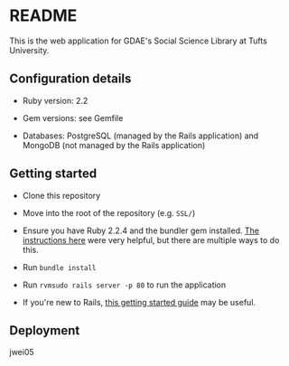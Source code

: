 README
=======

This is the web application for GDAE's Social Science Library at Tufts University.

Configuration details
--------

* Ruby version: 2.2

* Gem versions: see Gemfile

* Databases: PostgreSQL (managed by the Rails application) and MongoDB (not managed by the Rails application)

Getting started
-------

* Clone this repository

* Move into the root of the repository (e.g. `SSL/`)

* Ensure you have Ruby 2.2.4 and the bundler gem installed. [The instructions here](http://cbednarski.com/articles/installing-ruby) were very helpful, but there are multiple ways to do this.

* Run `bundle install`

* Run `rvmsudo rails server -p 80` to run the application 

* If you're new to Rails, [this getting started guide](http://guides.rubyonrails.org/getting_started.html) may be useful.

Deployment
------


jwei05

